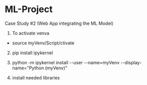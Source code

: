 # ML-Project
Case Study #2 (Web App integrating the ML Model)

1. To activate venva
- source myVenv/Script/ctivate

2. pip install ipykernel

3. python -m ipykernel install --user --name=myVenv --display-name="Python (myVenv)"

4. install needed libraries